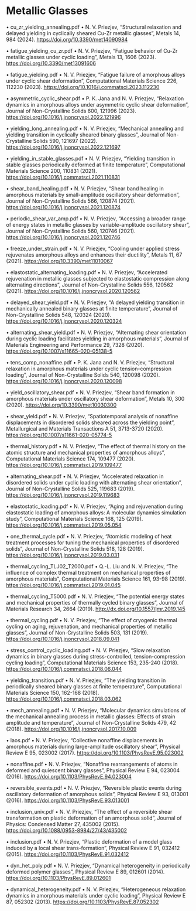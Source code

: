 # Metallic Glasses

•	cu_zr_yielding_annealing.pdf
•	N. V. Priezjev, “Structural relaxation and delayed yielding in cyclically sheared Cu-Zr metallic glasses”, Metals 14, 984 (2024). https://doi.org/10.3390/met14090984

•	fatigue_yielding_cu_zr.pdf
•	N. V. Priezjev, “Fatigue behavior of Cu-Zr metallic glasses under cyclic loading”, Metals 13, 1606 (2023). https://doi.org/10.3390/met13091606

•	fatigue_yielding.pdf
•	N. V. Priezjev, “Fatigue failure of amorphous alloys under cyclic shear deformation”, Computational Materials Science 226, 112230 (2023). https://doi.org/10.1016/j.commatsci.2023.112230

•	asymmetric_cyclic_shear.pdf
•	P. K. Jana and N. V. Priezjev, “Relaxation dynamics in amorphous alloys under asymmetric cyclic shear deformation”, Journal of Non-Crystalline Solids 600, 121996 (2023). https://doi.org/10.1016/j.jnoncrysol.2022.121996

•	yielding_long_annealing.pdf
•	N. V. Priezjev, “Mechanical annealing and yielding transition in cyclically sheared binary glasses”, Journal of Non-Crystalline Solids 590, 121697 (2022). https://doi.org/10.1016/j.jnoncrysol.2022.121697

•	yielding_in_stable_glasses.pdf
•	N. V. Priezjev, “Yielding transition in stable glasses periodically deformed at finite temperature”, Computational Materials Science 200, 110831 (2021). https://doi.org/10.1016/j.commatsci.2021.110831

•	shear_band_healing.pdf
•	N. V. Priezjev, “Shear band healing in amorphous materials by small-amplitude oscillatory shear deformation”, Journal of Non-Crystalline Solids 566, 120874 (2021). https://doi.org/10.1016/j.jnoncrysol.2021.120874

•	periodic_shear_var_amp.pdf
•	N. V. Priezjev, “Accessing a broader range of energy states in metallic glasses by variable-amplitude oscillatory shear”, Journal of Non-Crystalline Solids 560, 120746 (2021). https://doi.org/10.1016/j.jnoncrysol.2021.120746

•	freeze_under_strain.pdf
•	N. V. Priezjev, “Cooling under applied stress rejuvenates amorphous alloys and enhances their ductility”, Metals 11, 67 (2021). https://doi.org/10.3390/met11010067

•	elastostatic_alternating_loading.pdf
•	N. V. Priezjev, “Accelerated rejuvenation in metallic glasses subjected to elastostatic compression along alternating directions”, Journal of Non-Crystalline Solids 556, 120562 (2021). https://doi.org/10.1016/j.jnoncrysol.2020.120562

•	delayed_shear_yield.pdf
•	N. V. Priezjev, “A delayed yielding transition in mechanically annealed binary glasses at finite temperature”, Journal of Non-Crystalline Solids 548, 120324 (2020). https://doi.org/10.1016/j.jnoncrysol.2020.120324

•	alternating_shear_yield.pdf
•	N. V. Priezjev, “Alternating shear orientation during cyclic loading facilitates yielding in amorphous materials”, Journal of Materials Engineering and Performance 29, 7328 (2020). https://doi.org/10.1007/s11665-020-05138-5

•	tens_comp_nonaffine.pdf
•	P. K. Jana and N. V. Priezjev, “Structural relaxation in amorphous materials under cyclic tension-compression loading”, Journal of Non-Crystalline Solids 540, 120098 (2020). https://doi.org/10.1016/j.jnoncrysol.2020.120098

•	yield_oscillatory_shear.pdf
•	N. V. Priezjev, “Shear band formation in amorphous materials under oscillatory shear deformation”, Metals 10, 300 (2020). https://doi.org/10.3390/met10030300

•	shear_yield.pdf
•	N. V. Priezjev, “Spatiotemporal analysis of nonaffine displacements in disordered solids sheared across the yielding point”, Metallurgical and Materials Transactions A 51, 3713-3720 (2020). https://doi.org/10.1007/s11661-020-05774-5

•	thermal_history.pdf
•	N. V. Priezjev, “The effect of thermal history on the atomic structure and mechanical properties of amorphous alloys”, Computational Materials Science 174, 109477 (2020). https://doi.org/10.1016/j.commatsci.2019.109477

•	alternating_shear.pdf
•	N. V. Priezjev, “Accelerated relaxation in disordered solids under cyclic loading with alternating shear orientation”, Journal of Non-Crystalline Solids 525, 119683 (2019). https://doi.org/10.1016/j.jnoncrysol.2019.119683

•	elastostatic_loading.pdf
•	N. V. Priezjev, “Aging and rejuvenation during elastostatic loading of amorphous alloys: A molecular dynamics simulation study”, Computational Materials Science 168, 125 (2019). https://doi.org/10.1016/j.commatsci.2019.05.054

•	one_thermal_cycle.pdf
•	N. V. Priezjev, “Atomistic modeling of heat treatment processes for tuning the mechanical properties of disordered solids”, Journal of Non-Crystalline Solids 518, 128 (2019). https://doi.org/10.1016/j.jnoncrysol.2019.03.031

•	thermal_cycling_TLJ02_T2000.pdf
•	Q.-L. Liu and N. V. Priezjev, “The influence of complex thermal treatment on mechanical properties of amorphous materials”, Computational Materials Science 161, 93-98 (2019). https://doi.org/10.1016/j.commatsci.2019.01.045

•	thermal_cycling_T5000.pdf
•	N. V. Priezjev, “The potential energy states and mechanical properties of thermally cycled binary glasses”, Journal of Materials Research 34, 2664 (2019). http://dx.doi.org/10.1557/jmr.2019.145

•	thermal_cycling.pdf
•	N. V. Priezjev, “The effect of cryogenic thermal cycling on aging, rejuvenation, and mechanical properties of metallic glasses”, Journal of Non-Crystalline Solids 503, 131 (2019). https://doi.org/10.1016/j.jnoncrysol.2018.09.041

•	stress_control_cyclic_loading.pdf
•	N. V. Priezjev, “Slow relaxation dynamics in binary glasses during stress-controlled, tension-compression cycling loading”, Computational Materials Science 153, 235-240 (2018). https://doi.org/10.1016/j.commatsci.2018.06.044

•	yielding_transition.pdf
•	N. V. Priezjev, “The yielding transition in periodically sheared binary glasses at finite temperature”, Computational Materials Science 150, 162-168 (2018). https://doi.org/10.1016/j.commatsci.2018.03.062

•	mech_annealing.pdf
•	N. V. Priezjev, “Molecular dynamics simulations of the mechanical annealing process in metallic glasses: Effects of strain amplitude and temperature”, Journal of Non-Crystalline Solids 479, 42 (2018). https://doi.org/10.1016/j.jnoncrysol.2017.10.009

•	laos.pdf
•	N. V. Priezjev, “Collective nonaffine displacements in amorphous materials during large-amplitude oscillatory shear”, Physical Review E 95, 023002 (2017). https://doi.org/10.1103/PhysRevE.95.023002

•	nonaffine.pdf
•	N. V. Priezjev, “Nonaffine rearrangements of atoms in deformed and quiescent binary glasses”, Physical Review E 94, 023004 (2016). https://doi.org/10.1103/PhysRevE.94.023004

•	reversible_events.pdf
•	N. V. Priezjev, “Reversible plastic events during oscillatory deformation of amorphous solids”, Physical Review E 93, 013001 (2016). https://doi.org/10.1103/PhysRevE.93.013001

•	inclusion_univ.pdf
•	N. V. Priezjev, “The effect of a reversible shear transformation on plastic deformation of an amorphous solid”, Journal of Physics: Condensed Matter 27, 435002 (2015). https://doi.org/10.1088/0953-8984/27/43/435002

•	inclusion.pdf
•	N. V. Priezjev, “Plastic deformation of a model glass induced by a local shear trans-formation”, Physical Review E 91, 032412 (2015). https://doi.org/10.1103/PhysRevE.91.032412

•	dyn_het_poly.pdf
•	N. V. Priezjev, “Dynamical heterogeneity in periodically deformed polymer glasses”, Physical Review E 89, 012601 (2014). https://doi.org/10.1103/PhysRevE.89.012601

•	dynamical_heterogeneity.pdf
•	N. V. Priezjev, “Heterogeneous relaxation dynamics in amorphous materials under cyclic loading”, Physical Review E 87, 052302 (2013). https://doi.org/10.1103/PhysRevE.87.052302














